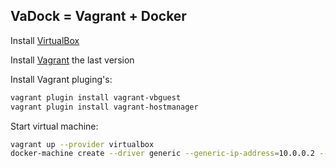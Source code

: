 VaDock = Vagrant + Docker
-----------------
Install [VirtualBox](https://www.virtualbox.org/wiki/Downloads)

Install [Vagrant](https://www.vagrantup.com/downloads.html) the last version

Install Vagrant pluging's:
```bash
vagrant plugin install vagrant-vbguest
vagrant plugin install vagrant-hostmanager
```

Start virtual machine:
```bash
vagrant up --provider virtualbox
docker-machine create --driver generic --generic-ip-address=10.0.0.2 --generic-ssh-key ./ssh/vagrant --generic-ssh-user vagrant vadock
```
